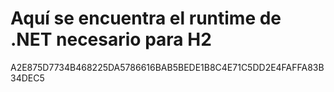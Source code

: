 # Aquí se encuentra el runtime de .NET necesario para H2

A2E875D7734B468225DA5786616BAB5BEDE1B8C4E71C5DD2E4FAFFA83B34DEC5

